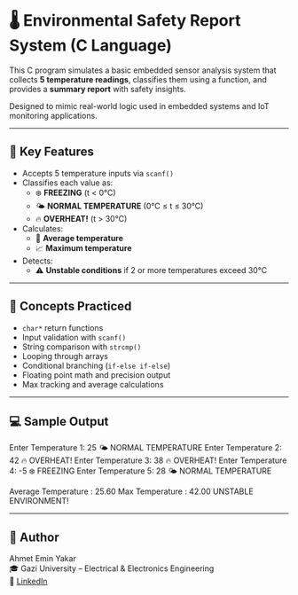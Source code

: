 # 🌡️ Environmental Safety Report System (C Language)

This C program simulates a basic embedded sensor analysis system that collects **5 temperature readings**, classifies them using a function, and provides a **summary report** with safety insights.

Designed to mimic real-world logic used in embedded systems and IoT monitoring applications.

---

## 🧩 Key Features

- Accepts 5 temperature inputs via `scanf()`
- Classifies each value as:
  - ❄️ **FREEZING** (t < 0°C)
  - 🌤 **NORMAL TEMPERATURE** (0°C ≤ t ≤ 30°C)
  - 🔥 **OVERHEAT!** (t > 30°C)
- Calculates:
  - 🔁 **Average temperature**
  - 📈 **Maximum temperature**
- Detects:
  - ⚠️ **Unstable conditions** if 2 or more temperatures exceed 30°C

---

## 🧠 Concepts Practiced

- `char*` return functions  
- Input validation with `scanf()`  
- String comparison with `strcmp()`  
- Looping through arrays  
- Conditional branching (`if-else if-else`)  
- Floating point math and precision output  
- Max tracking and average calculations

---

## 💻 Sample Output

Enter Temperature 1: 25
🌤 NORMAL TEMPERATURE
Enter Temperature 2: 42
🔥 OVERHEAT!
Enter Temperature 3: 38
🔥 OVERHEAT!
Enter Temperature 4: -5
❄️ FREEZING
Enter Temperature 5: 28
🌤 NORMAL TEMPERATURE

Average Temperature : 25.60
Max Temperature : 42.00
UNSTABLE ENVIRONMENT!


---

## 👤 Author

Ahmet Emin Yakar  
🎓 Gazi University – Electrical & Electronics Engineering  
🔗 [LinkedIn](https://www.linkedin.com/in/ahmet-emin-yakar-bbb6732a6/)